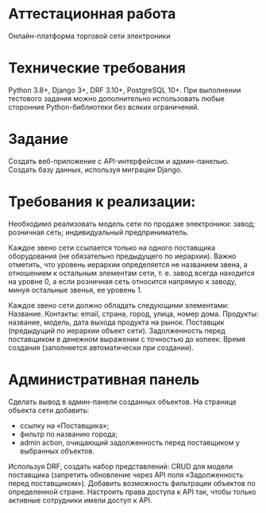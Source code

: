 # Аттестационная работа

Онлайн-платформа торговой сети электроники

# Технические требования

Python 3.8+, Django 3+, DRF 3.10+, PostgreSQL 10+.
При выполнении тестового задания можно дополнительно использовать любые сторонние Python-библиотеки без всяких
ограничений.

# Задание

Создать веб-приложение с API-интерфейсом и админ-панелью.
Создать базу данных, используя миграции Django.

# Требования к реализации:

Необходимо реализовать модель сети по продаже электроники: завод; розничная сеть; индивидуальный предприниматель.

Каждое звено сети ссылается только на одного поставщика оборудования (не обязательно предыдущего по иерархии). Важно
отметить, что уровень иерархии определяется не названием звена, а отношением к остальным элементам сети, т. е. завод
всегда находится на уровне 0, а если розничная сеть относится напрямую к заводу, минуя остальные звенья, ее уровень 1.

Каждое звено сети должно обладать следующими элементами:
Название.
Контакты: email, страна, город, улица, номер дома.
Продукты: название, модель, дата выхода продукта на рынок.
Поставщик (предыдущий по иерархии объект сети).
Задолженность перед поставщиком в денежном выражении с точностью до копеек.
Время создания (заполняется автоматически при создании).

# Административная панель
Сделать вывод в админ-панели созданных объектов.
На странице объекта сети добавить:
- ссылку на «Поставщика»;
- фильтр по названию города;
- admin action, очищающий задолженность перед поставщиком у выбранных объектов.

Используя DRF, создать набор представлений:
CRUD для модели поставщика (запретить обновление через API поля «Задолженность перед поставщиком»).
Добавить возможность фильтрации объектов по определенной стране.
Настроить права доступа к API так, чтобы только активные сотрудники имели доступ к API.

